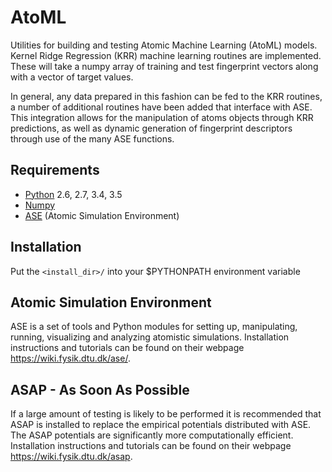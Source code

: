 AtoML
==================================

Utilities for building and testing Atomic Machine Learning (AtoML) models.
Kernel Ridge Regression (KRR) machine learning routines are implemented. These
will take a numpy array of training and test fingerprint vectors along with a
vector of target values.

In general, any data prepared in this fashion can be fed to the KRR routines,
a number of additional routines have been added that interface with ASE. This
integration allows for the manipulation of atoms objects through KRR
predictions, as well as dynamic generation of fingerprint descriptors through
use of the many ASE functions.

Requirements
------------

*   [Python](https://www.python.org) 2.6, 2.7, 3.4, 3.5
*   [Numpy](https://docs.scipy.org/doc/numpy/reference/)
*   [ASE](https://wiki.fysik.dtu.dk/ase/) (Atomic Simulation Environment)

Installation
------------

Put the `<install_dir>/` into your $PYTHONPATH environment variable

Atomic Simulation Environment
-----------------------------

ASE is a set of tools and Python modules for setting up, manipulating,
running, visualizing and analyzing atomistic simulations. Installation
instructions and tutorials can be found on their webpage
<https://wiki.fysik.dtu.dk/ase/>.

ASAP - As Soon As Possible
--------------------------
If a large amount of testing is likely to be performed it is recommended that
ASAP is installed to replace the empirical potentials distributed with ASE. The
ASAP potentials are significantly more computationally efficient.
Installation instructions and tutorials can be found on their webpage
<https://wiki.fysik.dtu.dk/asap>.
